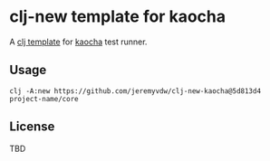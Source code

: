 # clj-new template for kaocha

A [clj template](https://github.com/seancorfield/clj-new) for [kaocha](https://github.com/lambdaisland/kaocha) test runner.

## Usage

`clj -A:new https://github.com/jeremyvdw/clj-new-kaocha@5d813d4 project-name/core`

## License

TBD
